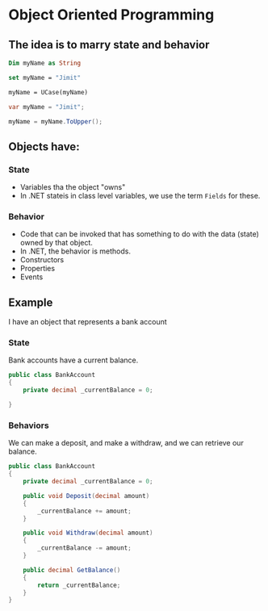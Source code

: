 # Object Oriented Programming

## The idea is to marry state and behavior

```vb
Dim myName as String

set myName = "Jimit"

myName = UCase(myName)
```

```csharp
var myName = "Jimit";

myName = myName.ToUpper();

```

## Objects have:

### State
- Variables tha the object "owns"
- In .NET stateis in class level variables, we use the term `Fields` for these.

### Behavior
- Code that can be invoked that has something to do with the data (state) owned by that object.
- In .NET, the behavior is methods.
- Constructors
- Properties
- Events

## Example

I have an object that represents a bank account

### State

Bank accounts have a current balance.

```csharp
public class BankAccount 
{
    private decimal _currentBalance = 0;

}
```

### Behaviors

We can make a deposit, and make a withdraw, and we can retrieve our balance.

```csharp
public class BankAccount 
{
    private decimal _currentBalance = 0;

    public void Deposit(decimal amount) 
    {
        _currentBalance += amount;
    }

    public void Withdraw(decimal amount) 
    {
        _currentBalance -= amount;
    }

    public decimal GetBalance() 
    {
        return _currentBalance;
    }
}
```
